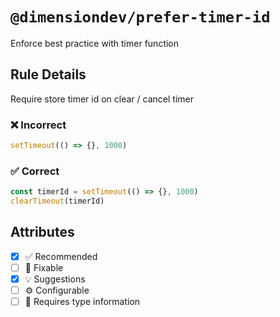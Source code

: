 <!-- begin title -->

# `@dimensiondev/prefer-timer-id`

Enforce best practice with timer function

<!-- end title -->

## Rule Details

Require store timer id on clear / cancel timer

### :x: Incorrect

```ts
setTimeout(() => {}, 1000)
```

### :white_check_mark: Correct

```ts
const timerId = setTimeout(() => {}, 1000)
clearTimeout(timerId)
```

## Attributes

<!-- begin attributes -->

- [x] :white_check_mark: Recommended
- [ ] :wrench: Fixable
- [x] :bulb: Suggestions
- [ ] :gear: Configurable
- [ ] :thought_balloon: Requires type information

<!-- end attributes -->
